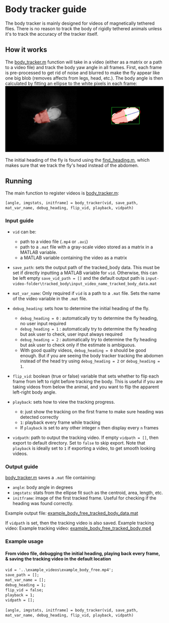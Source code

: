 # Body tracker guide

The body tracker is mainly designed for videos of magnetically tethered flies. There is no reason to track the body of rigidly tethered animals unless it's to track the accuracy of the tracker itself.

## How it works

The [body_tracker.m](body_tracker.m) function will take in a video (either as a matrix or a path to a video file) and track the body yaw angle in all frames. First, each frame is pre-processed to get rid of noise and blurred to make the fly appear like one big blob (removes affects from legs, head, etc.). The body angle is then calculated by fitting an ellipse to the white pixels in each frame:
![body_tracker.png](../img/body_tracker.png)

The initial heading of the fly is found using the [find_heading.m](../util/find_heading.m), which makes sure that we track the fly's head instead of the abdomen. 

## Running
The main function to register videos is [body_tracker.m](body_tracker.m):

    [angle, imgstats, initframe] = body_tracker(vid, save_path, mat_var_name, debug_heading, flip_vid, playback, vidpath)

### Input guide
* `vid` can be:
  * path to a video file (`.mp4` or `.avi`) 
  * path to a `.mat` file with a gray-scale video stored as a matrix in a MATLAB variable.
  * a MATLAB variable containing the video as a matrix


* `save_path`: sets the output path of the tracked_body data. This must be set if directly inputting a MATLAB variable for `vid`. Otherwise, this can be left empty `save_vid_path = []` and the default output path is `input-video-folder\tracked_body\input_video_name_tracked_body_data.mat`


 * `mat_var_name`: Only required if `vid` is a path to a `.mat` file. Sets the name of the video variable in the `.mat` file.


* `debug_heading`: sets how to determine the initial heading of the fly.

  * `debug_heading = 0` : automatically try to determine the fly heading, no user input required
  * `debug_heading = 1` : automatically try to determine the fly heading but ask user to check, user input always required
  * `debug_heading = 2` : automatically try to determine the fly heading but ask user to check only if the estimate is ambiguous.
  * With good quality videos, `debug_heading = 0` should be good enough. But if you are seeing the body tracker tracking the abdomen instead of the head try using `debug_heading = 2` or `debug_heading = 1`.


* `flip_vid`: boolean (true or false) variable that sets whether to flip each frame from left to right before tracking the body. This is useful if you are taking videos from below the animal, and you want to flip the apparent left-right body angle.


* `playback`: sets how to view the tracking progress. 
  * `0`: just show the tracking on the first frame to make sure heading was detected correctly
  * `1`: playback every frame while tracking
  * If `playback` is set to any other integer `n` then display every `n` frames


* `vidpath`: path to output the tracking video. If empty `vidpath = []`, then export to default directory. Set to `false` to skip export. Note that `playback` is ideally set to `1` if exporting a video, to get smooth looking videos.

### Output guide

[body_tracker.m](body_tracker.m) saves a `.mat` file containing:
   * `angle`: body angle in degrees
   * `imgstats`: stats from the ellipse fit such as the centroid, area, length, etc.
   * `initframe`: image of the first tracked frame. Useful for checking if the heading was found correctly.

Example output file: [example_body_free_tracked_body_data.mat](../example_videos/tracked_body/example_body_free_tracked_body_data.mat)

If `vidpath` is set, then the tracking video is also saved. Example tracking video:  Example tracking video:  [example_body_free_tracked_body.mp4](../example_videos/tracked_body/example_body_free_tracked_body.mp4)

### Example usage

#### From video file, debugging the initial heading, playing back every frame, & saving the tracking video in the default location
    vid = '..\example_videos\example_body_free.mp4';
    save_path = [];
    mat_var_name = [];
    debug_heading = 1;
    flip_vid = false;
    playback = 1;
    vidpath = [];

    [angle, imgstats, initframe] = body_tracker(vid, save_path, mat_var_name, debug_heading, flip_vid, playback, vidpath)